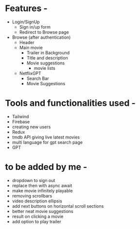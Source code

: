 # Features - 
- Login/SignUp
    - Sign in/up form
    - Redirect to Browse page
- Browse (after authentication)
    - Header
    - Main movie 
        - Trailer in Background
        - Title and description
        - Movie suggestions
            - movie lists
    - NetflixGPT
        - Search Bar
        - Movie Suggestions

# Tools and functionalities used -
- Tailwind
- Firebase
- creating new users
- Redux
- tmdb API giving live latest movies
- multi language for gpt search page
- GPT

# to be added by me -
- dropdown to sign out
- replace then with async await
- make movie infinitely playable
- removing scrollbars
- video description ellipsis
- add next buttons on horizontal scroll sections
- better neat movie suggestions
- result on clicking a movie
- add option to play trailer